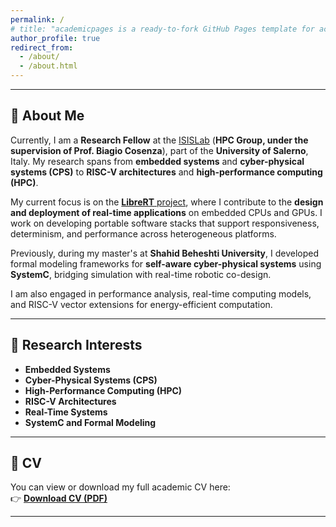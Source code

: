 ```yaml
---
permalink: /
# title: "academicpages is a ready-to-fork GitHub Pages template for academic personal websites"
author_profile: true
redirect_from: 
  - /about/
  - /about.html
---
```


------
## 👋 About Me

Currently, I am a **Research Fellow** at the [ISISLab](https://www.isislab.it) (**HPC Group, under the supervision of Prof. Biagio Cosenza**), part of the **University of Salerno**, Italy. My research spans from **embedded systems** and **cyber-physical systems (CPS)** to **RISC-V architectures** and **high-performance computing (HPC)**.

My current focus is on the [**LibreRT** project](https://librert.di.unisa.it/), where I contribute to the **design and deployment of real-time applications** on embedded CPUs and GPUs. I work on developing portable software stacks that support responsiveness, determinism, and performance across heterogeneous platforms.

Previously, during my master's at **Shahid Beheshti University**, I developed formal modeling frameworks for **self-aware cyber-physical systems** using **SystemC**, bridging simulation with real-time robotic co-design.

I am also engaged in performance analysis, real-time computing models, and RISC-V vector extensions for energy-efficient computation.


---

## 🔬 Research Interests

- **Embedded Systems**
- **Cyber-Physical Systems (CPS)**
- **High-Performance Computing (HPC)**
- **RISC-V Architectures**
- **Real-Time Systems**
- **SystemC and Formal Modeling**

---

## 📄 CV

You can view or download my full academic CV here:  
👉 [**Download CV (PDF)**](/files/CV-MohammadVazirpanah.pdf)

---

